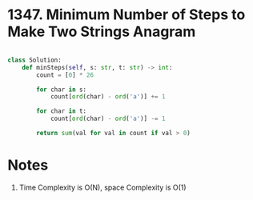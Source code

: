 # 1347. Minimum Number of Steps to Make Two Strings Anagram

```python

class Solution:
    def minSteps(self, s: str, t: str) -> int:
        count = [0] * 26

        for char in s:
            count[ord(char) - ord('a')] += 1

        for char in t:
            count[ord(char) - ord('a')] -= 1

        return sum(val for val in count if val > 0)
```
# Notes

1. Time Complexity is O(N), space Complexity is O(1)
